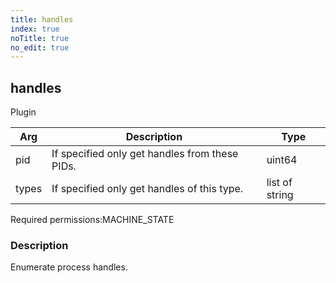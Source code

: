 ```yaml
---
title: handles
index: true
noTitle: true
no_edit: true
---
```




<div class="vql_item"></div>


## handles
<span class='vql_type label label-warning pull-right page-header'>Plugin</span>



<div class="vqlargs"></div>

Arg | Description | Type
----|-------------|-----
pid|If specified only get handles from these PIDs.|uint64
types|If specified only get handles of this type.|list of string

<span class="permission_list vql_type">Required permissions:</span><span class="permission_list linkcolour label label-important">MACHINE_STATE</span>

### Description

Enumerate process handles.


